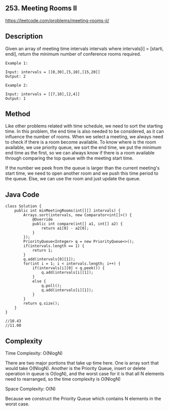 ## 253. Meeting Rooms II
https://leetcode.com/problems/meeting-rooms-ii/
## Description
Given an array of meeting time intervals intervals where intervals[i] = [starti, endi], return the minimum number of conference rooms required.
```
Example 1:

Input: intervals = [[0,30],[5,10],[15,20]]
Output: 2
```
```
Example 2:

Input: intervals = [[7,10],[2,4]]
Output: 1
```
## Method
Like other problems related with time schedule, we need to sort the starting time. In this problem, the end time is also needed to be considered, as it can influence the number of rooms.
When we select a meeting, we always need to check if there is a room become available. To know where is the room available, we use priority queue, we sort the end time, 
we put the minimum end time as the first, so we can always know if there is a room available through comparing the top queue with the meeting start time.

If the number we peek from the queue is larger than the current meeting's start time, we need to open another room and we push this time period to the queue. Else,
we can use the room and just update the queue.

## Java Code 
```
class Solution {
    public int minMeetingRooms(int[][] intervals) {
        Arrays.sort(intervals, new Comparator<int[]>() {
            @Override
            public int compare(int[] a1, int[] a2) {
                return a1[0] - a2[0];
            }
        });
        PriorityQueue<Integer> q = new PriorityQueue<>();
        if(intervals.length == 1) {
            return 1;
        }
        q.add(intervals[0][1]);
        for(int i = 1; i < intervals.length; i++) {
            if(intervals[i][0] < q.peek()) {
                q.add(intervals[i][1]);
            }
            else {
                q.poll();
                q.add(intervals[i][1]);
            }
        }
        return q.size();
    }
}

//10.43
//11.00
```
## Complexity
Time Complexity: O(NlogN)

There are two major portions that take up time here. One is array sort that would take O(NlogN). 
Another is the Priority Queue, insert or delete operation in queue is O(logN), and the worst case for it is that all N elements need to rearranged, so the time complexity is O(NlogN)

Space Complexity: O(N)

Because we construct the Priority Queue which contains N elements in the worst case.
